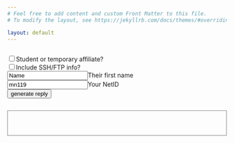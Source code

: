 ```yaml
---
# Feel free to add content and custom Front Matter to this file.
# To modify the layout, see https://jekyllrb.com/docs/themes/#overriding-theme-defaults

layout: default
---
```


<form id='form' style='margin:2em 0 2em 0'>
  <input type='checkbox' name='temp'>Student or temporary affiliate?<br>
  <input type='checkbox' name='ssh'>Include SSH/FTP info?<br>
  <input type='text' name='name' value='Name'>Their first name<br>
  <input type='text' name='netid' value='mn119'>Your NetID<br>

  <input id='submit' type='button' value='generate reply'>
</form>

<div id='txt' style='padding:2em;border:1px solid grey;'></div>

<script src="https://code.jquery.com/jquery-3.4.1.slim.min.js" integrity="sha256-pasqAKBDmFT4eHoN2ndd6lN370kFiGUFyTiUHWhU7k8=" crossorigin="anonymous"></script>
<script src="{{ 'script.js' | absolute_url }}"></script>
